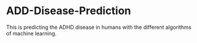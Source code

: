 # ADD-Disease-Prediction
This is predicting the ADHD disease in humans with the different algorithms of machine learning.
